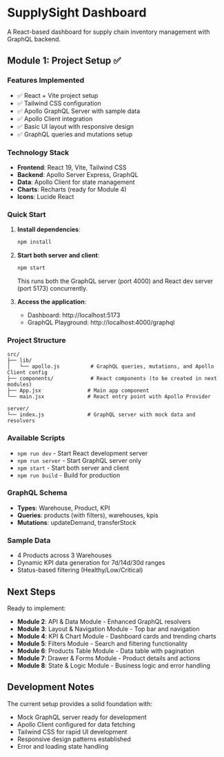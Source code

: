 # SupplySight Dashboard

A React-based dashboard for supply chain inventory management with GraphQL backend.

## Module 1: Project Setup ✅

### Features Implemented
- ✅ React + Vite project setup
- ✅ Tailwind CSS configuration
- ✅ Apollo GraphQL Server with sample data
- ✅ Apollo Client integration
- ✅ Basic UI layout with responsive design
- ✅ GraphQL queries and mutations setup

### Technology Stack
- **Frontend**: React 19, Vite, Tailwind CSS
- **Backend**: Apollo Server Express, GraphQL
- **Data**: Apollo Client for state management
- **Charts**: Recharts (ready for Module 4)
- **Icons**: Lucide React

### Quick Start

1. **Install dependencies**:
   ```bash
   npm install
   ```

2. **Start both server and client**:
   ```bash
   npm start
   ```
   
   This runs both the GraphQL server (port 4000) and React dev server (port 5173) concurrently.

3. **Access the application**:
   - Dashboard: http://localhost:5173
   - GraphQL Playground: http://localhost:4000/graphql

### Project Structure
```
src/
├── lib/
│   └── apollo.js          # GraphQL queries, mutations, and Apollo Client config
├── components/            # React components (to be created in next modules)
├── App.jsx               # Main app component
└── main.jsx              # React entry point with Apollo Provider

server/
└── index.js              # GraphQL server with mock data and resolvers
```

### Available Scripts
- `npm run dev` - Start React development server
- `npm run server` - Start GraphQL server only
- `npm start` - Start both server and client
- `npm run build` - Build for production

### GraphQL Schema
- **Types**: Warehouse, Product, KPI
- **Queries**: products (with filters), warehouses, kpis
- **Mutations**: updateDemand, transferStock

### Sample Data
- 4 Products across 3 Warehouses
- Dynamic KPI data generation for 7d/14d/30d ranges
- Status-based filtering (Healthy/Low/Critical)

## Next Steps

Ready to implement:
- **Module 2**: API & Data Module - Enhanced GraphQL resolvers
- **Module 3**: Layout & Navigation Module - Top bar and navigation
- **Module 4**: KPI & Chart Module - Dashboard cards and trending charts
- **Module 5**: Filters Module - Search and filtering functionality
- **Module 6**: Products Table Module - Data table with pagination
- **Module 7**: Drawer & Forms Module - Product details and actions
- **Module 8**: State & Logic Module - Business logic and error handling

## Development Notes

The current setup provides a solid foundation with:
- Mock GraphQL server ready for development
- Apollo Client configured for data fetching
- Tailwind CSS for rapid UI development
- Responsive design patterns established
- Error and loading state handling
